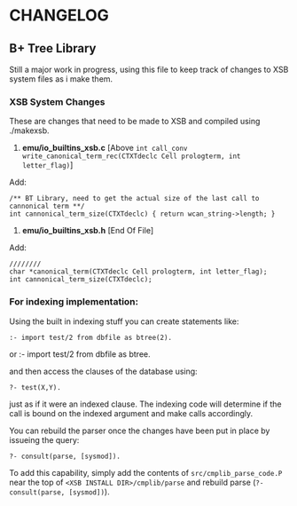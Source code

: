 CHANGELOG
=========

## B+ Tree Library

Still a major work in progress, using this file to keep track of changes to XSB system files as i make them.

### XSB System Changes

These are changes that need to be made to XSB and compiled using ./makexsb.

1. __emu/io_builtins_xsb.c__ \[Above `int call_conv write_canonical_term_rec(CTXTdeclc Cell prologterm, int letter_flag)`\]

Add:

    /** BT Library, need to get the actual size of the last call to cannonical term **/
    int cannonical_term_size(CTXTdeclc) { return wcan_string->length; }

1. __emu/io_builtins_xsb.h__ \[End Of File\]

Add:

    ////////
    char *canonical_term(CTXTdeclc Cell prologterm, int letter_flag);
    int cannonical_term_size(CTXTdeclc);


### For indexing implementation:
Using the built in indexing stuff you can create statements like:

    :- import test/2 from dbfile as btree(2).
or 
    :- import test/2 from dbfile as btree.

and then access the clauses of the database using:

    ?- test(X,Y).

just as if it were an indexed clause. The indexing code will determine if the call is bound on the
indexed argument and make calls accordingly.

You can rebuild the parser once the changes have been put in place by issueing the query:

    ?- consult(parse, [sysmod]).

To add this capability, simply add the contents of `src/cmplib_parse_code.P` near the top of `<XSB INSTALL DIR>/cmplib/parse` 
and rebuild parse (`?- consult(parse, [sysmod])`).
